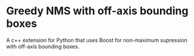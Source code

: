 # Greedy NMS with off-axis bounding boxes

A c++ extension for Python that uses Boost for non-maximum supression with off-axis bounding boxes.
